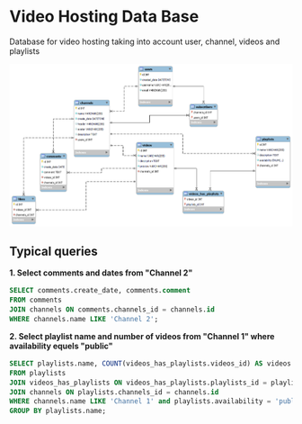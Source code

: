 # Video Hosting Data Base
Database for video hosting taking into account user, channel, videos and playlists

![image](https://github.com/BaldurusExspa/VSHP_DataBase/blob/main/Screenshot.png)

## Typical queries
**1. Select comments and dates from "Channel 2"**
```sql
SELECT comments.create_date, comments.comment
FROM comments
JOIN channels ON comments.channels_id = channels.id
WHERE channels.name LIKE 'Channel 2';
```
**2. Select playlist name and number of videos from "Channel 1" where availability equels "public"**
``` sql
SELECT playlists.name, COUNT(videos_has_playlists.videos_id) AS videos
FROM playlists
JOIN videos_has_playlists ON videos_has_playlists.playlists_id = playlists.id
JOIN channels ON playlists.channels_id = channels.id
WHERE channels.name LIKE 'Channel 1' and playlists.availability = 'public'
GROUP BY playlists.name;
```
